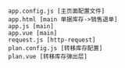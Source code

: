     app.config.js [主页面配置文件]
    app.html [main 单据库存->销售退单]
    app.js [main]
    app.vue [main]
    request.js [http-request]
    plan.config.js [转移库存配置]
    plan.vue [转移库存弹出层]